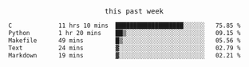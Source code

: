 <p align="center"><samp>this past week</samp></p>
<!--START_SECTION:waka-->

```txt
C             11 hrs 10 mins  ███████████████████░░░░░░   75.85 %
Python        1 hr 20 mins    ██▒░░░░░░░░░░░░░░░░░░░░░░   09.15 %
Makefile      49 mins         █▒░░░░░░░░░░░░░░░░░░░░░░░   05.56 %
Text          24 mins         ▓░░░░░░░░░░░░░░░░░░░░░░░░   02.79 %
Markdown      19 mins         ▓░░░░░░░░░░░░░░░░░░░░░░░░   02.21 %
```

<!--END_SECTION:waka-->


